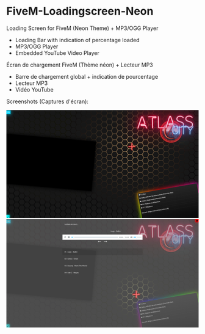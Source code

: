 # FiveM-Loadingscreen-Neon
Loading Screen for FiveM (Neon Theme) + MP3/OGG Player
- Loading Bar with indication of percentage loaded
- MP3/OGG Player
- Embedded YouTube Video Player

Écran de chargement FiveM (Thème néon) + Lecteur MP3
- Barre de chargement global + indication de pourcentage
- Lecteur MP3
- Vidéo YouTube

Screenshots (Captures d'écran):

![IMG1](https://github.com/Atlass75/FiveM-Loadingscreen-Neon/blob/master/DOCS/2018-11-02%20(2).png)
![IMG2](https://github.com/Atlass75/FiveM-Loadingscreen-Neon/blob/master/DOCS/2018-11-02%20(3).png)

